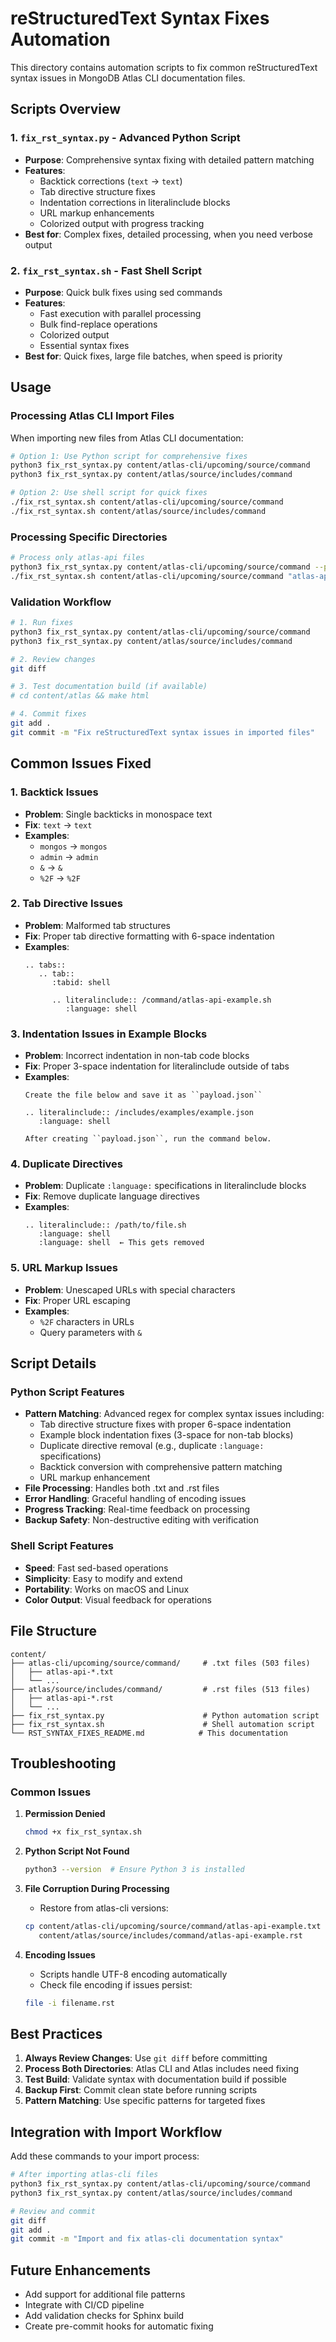 # reStructuredText Syntax Fixes Automation

This directory contains automation scripts to fix common reStructuredText syntax issues in MongoDB Atlas CLI documentation files.

## Scripts Overview

### 1. `fix_rst_syntax.py` - Advanced Python Script
- **Purpose**: Comprehensive syntax fixing with detailed pattern matching
- **Features**: 
  - Backtick corrections (`text` → ``text``)
  - Tab directive structure fixes
  - Indentation corrections in literalinclude blocks
  - URL markup enhancements
  - Colorized output with progress tracking
- **Best for**: Complex fixes, detailed processing, when you need verbose output

### 2. `fix_rst_syntax.sh` - Fast Shell Script
- **Purpose**: Quick bulk fixes using sed commands
- **Features**:
  - Fast execution with parallel processing
  - Bulk find-replace operations
  - Colorized output
  - Essential syntax fixes
- **Best for**: Quick fixes, large file batches, when speed is priority

## Usage

### Processing Atlas CLI Import Files

When importing new files from Atlas CLI documentation:

```bash
# Option 1: Use Python script for comprehensive fixes
python3 fix_rst_syntax.py content/atlas-cli/upcoming/source/command
python3 fix_rst_syntax.py content/atlas/source/includes/command

# Option 2: Use shell script for quick fixes
./fix_rst_syntax.sh content/atlas-cli/upcoming/source/command
./fix_rst_syntax.sh content/atlas/source/includes/command
```

### Processing Specific Directories

```bash
# Process only atlas-api files
python3 fix_rst_syntax.py content/atlas-cli/upcoming/source/command --pattern "atlas-api*"
./fix_rst_syntax.sh content/atlas-cli/upcoming/source/command "atlas-api*"
```

### Validation Workflow

```bash
# 1. Run fixes
python3 fix_rst_syntax.py content/atlas-cli/upcoming/source/command
python3 fix_rst_syntax.py content/atlas/source/includes/command

# 2. Review changes
git diff

# 3. Test documentation build (if available)
# cd content/atlas && make html

# 4. Commit fixes
git add .
git commit -m "Fix reStructuredText syntax issues in imported files"
```

## Common Issues Fixed

### 1. Backtick Issues
- **Problem**: Single backticks in monospace text
- **Fix**: `text` → ``text``
- **Examples**:
  - `mongos` → ``mongos``
  - `admin` → ``admin``
  - `&` → ``&``
  - `%2F` → ``%2F``

### 2. Tab Directive Issues
- **Problem**: Malformed tab structures
- **Fix**: Proper tab directive formatting with 6-space indentation
- **Examples**:
  ```
  .. tabs::
     .. tab::
        :tabid: shell
        
        .. literalinclude:: /command/atlas-api-example.sh
           :language: shell
  ```

### 3. Indentation Issues in Example Blocks
- **Problem**: Incorrect indentation in non-tab code blocks
- **Fix**: Proper 3-space indentation for literalinclude outside of tabs
- **Examples**:
  ```
  Create the file below and save it as ``payload.json``

  .. literalinclude:: /includes/examples/example.json
     :language: shell

  After creating ``payload.json``, run the command below.
  ```

### 4. Duplicate Directives
- **Problem**: Duplicate `:language:` specifications in literalinclude blocks
- **Fix**: Remove duplicate language directives
- **Examples**:
  ```
  .. literalinclude:: /path/to/file.sh
     :language: shell
     :language: shell  ← This gets removed
  ```

### 5. URL Markup Issues
- **Problem**: Unescaped URLs with special characters
- **Fix**: Proper URL escaping
- **Examples**:
  - `%2F` characters in URLs
  - Query parameters with `&`

## Script Details

### Python Script Features
- **Pattern Matching**: Advanced regex for complex syntax issues including:
  - Tab directive structure fixes with proper 6-space indentation
  - Example block indentation fixes (3-space for non-tab blocks)
  - Duplicate directive removal (e.g., duplicate `:language:` specifications)
  - Backtick conversion with comprehensive pattern matching
  - URL markup enhancement
- **File Processing**: Handles both .txt and .rst files
- **Error Handling**: Graceful handling of encoding issues
- **Progress Tracking**: Real-time feedback on processing
- **Backup Safety**: Non-destructive editing with verification

### Shell Script Features
- **Speed**: Fast sed-based operations
- **Simplicity**: Easy to modify and extend
- **Portability**: Works on macOS and Linux
- **Color Output**: Visual feedback for operations

## File Structure

```
content/
├── atlas-cli/upcoming/source/command/     # .txt files (503 files)
│   ├── atlas-api-*.txt
│   └── ...
├── atlas/source/includes/command/         # .rst files (513 files)
│   ├── atlas-api-*.rst
│   └── ...
├── fix_rst_syntax.py                      # Python automation script
├── fix_rst_syntax.sh                      # Shell automation script
└── RST_SYNTAX_FIXES_README.md            # This documentation
```

## Troubleshooting

### Common Issues

1. **Permission Denied**
   ```bash
   chmod +x fix_rst_syntax.sh
   ```

2. **Python Script Not Found**
   ```bash
   python3 --version  # Ensure Python 3 is installed
   ```

3. **File Corruption During Processing**
   - Restore from atlas-cli versions:
   ```bash
   cp content/atlas-cli/upcoming/source/command/atlas-api-example.txt \
      content/atlas/source/includes/command/atlas-api-example.rst
   ```

4. **Encoding Issues**
   - Scripts handle UTF-8 encoding automatically
   - Check file encoding if issues persist:
   ```bash
   file -i filename.rst
   ```

## Best Practices

1. **Always Review Changes**: Use `git diff` before committing
2. **Process Both Directories**: Atlas CLI and Atlas includes need fixing
3. **Test Build**: Validate syntax with documentation build if possible
4. **Backup First**: Commit clean state before running scripts
5. **Pattern Matching**: Use specific patterns for targeted fixes

## Integration with Import Workflow

Add these commands to your import process:

```bash
# After importing atlas-cli files
python3 fix_rst_syntax.py content/atlas-cli/upcoming/source/command
python3 fix_rst_syntax.py content/atlas/source/includes/command

# Review and commit
git diff
git add .
git commit -m "Import and fix atlas-cli documentation syntax"
```

## Future Enhancements

- Add support for additional file patterns
- Integrate with CI/CD pipeline
- Add validation checks for Sphinx build
- Create pre-commit hooks for automatic fixing
